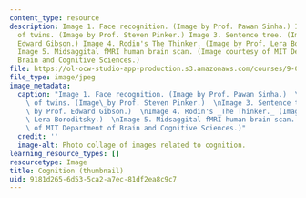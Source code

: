 ```yaml
---
content_type: resource
description: Image 1. Face recognition. (Image by Prof. Pawan Sinha.) Image 2. Photographs
  of twins. (Image by Prof. Steven Pinker.) Image 3. Sentence tree. (Image by Prof.
  Edward Gibson.) Image 4. Rodin's The Thinker. (Image by Prof. Lera Boroditsky.)
  Image 5. Midsaggital fMRI human brain scan. (Image courtesy of MIT Department of
  Brain and Cognitive Sciences.)
file: https://ol-ocw-studio-app-production.s3.amazonaws.com/courses/9-012-the-brain-and-cognitive-sciences-ii-spring-2006/9181d2656d535ca2a7ec81df2ea8c9c7_9-012s06-th.jpg
file_type: image/jpeg
image_metadata:
  caption: "Image 1. Face recognition. (Image by Prof. Pawan Sinha.)  \nImage 2. Photographs\
    \ of twins. (Image\_by Prof. Steven Pinker.)  \nImage 3. Sentence tree. (Image\
    \ by Prof. Edward Gibson.)  \nImage 4. Rodin's _The Thinker._ (Image by Prof.\
    \ Lera Boroditsky.)  \nImage 5. Midsaggital fMRI human brain scan. (Image courtesy\
    \ of MIT Department of Brain and Cognitive Sciences.)"
  credit: ''
  image-alt: Photo collage of images related to cognition.
learning_resource_types: []
resourcetype: Image
title: Cognition (thumbnail)
uid: 9181d265-6d53-5ca2-a7ec-81df2ea8c9c7
---
```

